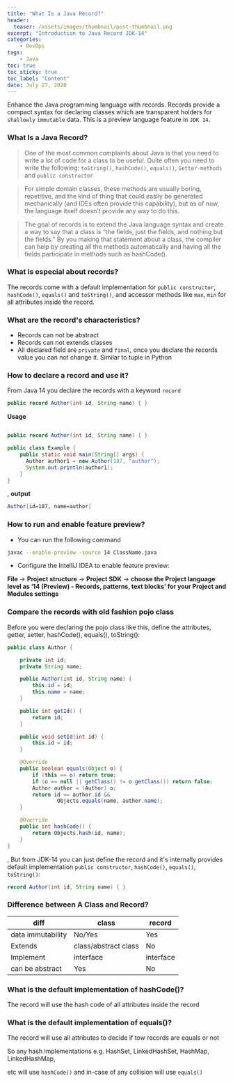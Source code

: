 ```yaml
---
title: "What Is a Java Record?"
header:
  teaser: /assets/images/thumbnail/post-thumbnail.png
excerpt: "Introduction to Java Record JDK-14"
categories:
    - DevOps
tags:
    - Java
toc: true
toc_sticky: true
toc_label: "Content"
date: July 27, 2020
---
```



Enhance the Java programming language with records. Records provide a compact syntax for declaring classes which are transparent holders for `shallowly` `immutable` data. This is a preview language feature in `JDK 14`.

### What Is a Java Record? 

> One of the most common complaints about Java is that you need to write a lot of code for a class to be useful. Quite often you need to write the following: `toString()`, `hashCode()`, `equals()`, `Getter-methods` and `public constructor`

>For simple domain classes, these methods are usually boring, repetitive, and the kind of thing that could easily be generated mechanically (and IDEs often provide this capability), but as of now, the language itself doesn’t provide any way to do this.

>The goal of records is to extend the Java language syntax and create a way to say that a class is “the fields, just the fields, and nothing but the fields.” By you making that statement about a class, the compiler can help by creating all the methods automatically and having all the fields participate in methods such as hashCode().

### What is especial about records?

The records come with a default implementation for `public constructor`, `hashCode()`, `equals()` and `toString()`, and accessor methods like `max`, `min` for all attributes inside the record.

### What are the record's characteristics?

* Records can not be abstract
* Records can not extends classes
* All declared field are `private` and `final`, once you declare the records value you can not change it. Similar to tuple in Python


### How to declare a record and use it?

From Java 14 you declare the records with a keyword `record`

```java
public record Author(int id, String name) { }
```

**Usage**

```java

public record Author(int id, String name) { }

public class Example {
    public static void main(String[] args) {
      Author author1 = new Author(187, "author");
      System.out.println(author1);
    }
}
```

, **output**

```sh
Author[id=187, name=author]
```

### How to run and enable feature preview?

* You can run the following command

```sh
javac --enable-preview -source 14 ClassName.java
```

* Configure the IntelliJ IDEA to enable feature preview:

**File** &#8594; **Project structure** &#8594; **Project SDK** &#8594; **choose the Project language level as ‘14 (Preview) - Records, patterns, text blocks’ for your Project and Modules settings**

### Compare the records with old fashion pojo class

Before you were declaring the pojo class like this, define the attributes, getter, setter, hashCode(), equals(), toString():

```java
public class Author {

    private int id;
    private String name;

    public Author(int id, String name) {
        this.id = id;
        this.name = name;
    }

    public int getId() {
        return id;
    }

    public void setId(int id) {
        this.id = id;
    }

    @Override
    public boolean equals(Object o) {
        if (this == o) return true;
        if (o == null || getClass() != o.getClass()) return false;
        Author author = (Author) o;
        return id == author.id &&
                Objects.equals(name, author.name);
    }

    @Override
    public int hashCode() {
        return Objects.hash(id, name);
    }
}
```
, But from JDK-14 you can just define the record and it's internally provides default implementation `public constructor`, `hashCode()`, `equals()`, `toString()`:

```java
record Author(int id, String name) { }
```

### Difference between A Class and Record?

|diff|class|record|
|----|-----|------|
|data immutability|No/Yes|Yes|
|Extends|class/abstract class|No|
|Implement|interface|interface|
|can be abstract|Yes|No|

### What is the default implementation of hashCode()?

The record will use the hash code of all attributes inside the record

### What is the default implementation of equals()?

The record will use all attributes to decide if tow records are equals or not

So any hash implementations e.g. HashSet, LinkedHashSet, HashMap, LinkedHashMap,

etc will use `hashCode()` and in-case of any collision will use `equals()`
